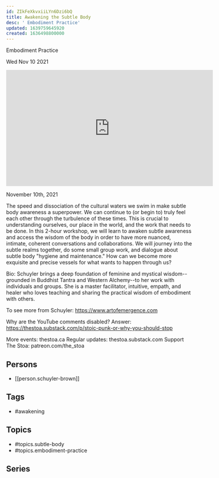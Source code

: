 ```yaml
---
id: ZIkFeXkvxiiLYn6Dzi6bQ
title: Awakening the Subtle Body
desc: ' Embodiment Practice'
updated: 1639759645920
created: 1636498800000
---
```



 Embodiment Practice

Wed Nov 10 2021

<iframe width="560" height="315" src="https://www.youtube.com/embed/qGJ0H0T4pnE" title="Awakening the Subtle Body: Embodiment Practice w/ Schuyler Brown" frameborder="0" allow="accelerometer; autoplay; clipboard-write; encrypted-media; gyroscope; picture-in-picture" allowfullscreen ></iframe>

November 10th, 2021

The speed and dissociation of the cultural waters we swim in make subtle body awareness a superpower. We can continue to (or begin to) truly feel each other through the turbulence of these times. This is crucial to understanding ourselves, our place in the world, and the work that needs to be done. In this 2-hour workshop, we will learn to awaken subtle awareness and access the wisdom of the body in order to have more nuanced, intimate, coherent conversations and collaborations. We will journey into the subtle realms together, do some small group work, and dialogue about subtle body "hygiene and maintenance." How can we become more exquisite and precise vessels for what wants to happen through us?

Bio: Schuyler brings a deep foundation of feminine and mystical wisdom--grounded in Buddhist Tantra and Western Alchemy--to her work with individuals and groups. She is a master facilitator, intuitive, empath, and healer who loves teaching and sharing the practical wisdom of embodiment with others. 

To see more from Schuyler: https://www.artofemergence.com

Why are the YouTube comments disabled? Answer: https://thestoa.substack.com/p/stoic-punk-or-why-you-should-stop

More events: thestoa.ca
Regular updates: thestoa.substack.com
Support The Stoa: patreon.com/the_stoa

## Persons

- [[person.schuyler-brown]]

## Tags

- #awakening

## Topics

- #topics.subtle-body
- #topics.embodiment-practice

## Series



